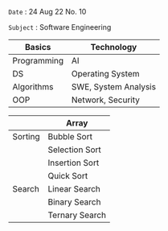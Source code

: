 `Date` : 24 Aug 22 No. 10

`Subject` : Software Engineering

|Basics |Technology|                               
|-------|-----------|                              
|Programming|AI     |                              
|DS|Operating System|                              
|Algorithms|SWE, System Analysis|                  
|OOP|Network, Security|

|       |Array|
|-------|-----|
|Sorting|Bubble Sort|
|      |Selection Sort|
|      |Insertion Sort|
|      |Quick Sort|
|Search|Linear Search|
|      |Binary Search|
|      |Ternary Search|
